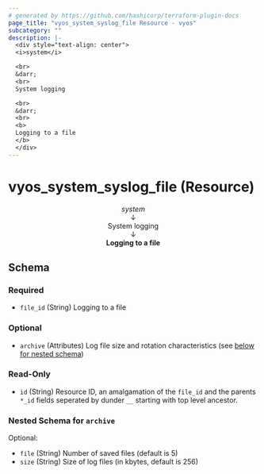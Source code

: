 ```yaml
---
# generated by https://github.com/hashicorp/terraform-plugin-docs
page_title: "vyos_system_syslog_file Resource - vyos"
subcategory: ""
description: |-
  <div style="text-align: center">
  <i>system</i>

  <br>
  &darr;
  <br>
  System logging

  <br>
  &darr;
  <br>
  <b>
  Logging to a file
  </b>
  </div>
---
```


# vyos_system_syslog_file (Resource)

<div style="text-align: center">
<i>system</i>

<br>
&darr;
<br>
System logging

<br>
&darr;
<br>
<b>
Logging to a file
</b>
</div>



<!-- schema generated by tfplugindocs -->
## Schema

### Required

- `file_id` (String) Logging to a file

### Optional

- `archive` (Attributes) Log file size and rotation characteristics (see [below for nested schema](#nestedatt--archive))

### Read-Only

- `id` (String) Resource ID, an amalgamation of the `file_id` and the parents `*_id` fields seperated by dunder `__` starting with top level ancestor.

<a id="nestedatt--archive"></a>
### Nested Schema for `archive`

Optional:

- `file` (String) Number of saved files (default is 5)
- `size` (String) Size of log files (in kbytes, default is 256)
